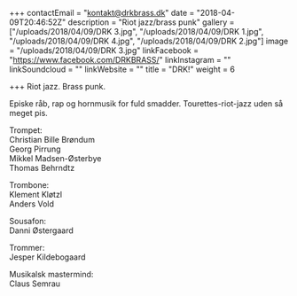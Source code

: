 +++
contactEmail = "kontakt@drkbrass.dk"
date = "2018-04-09T20:46:52Z"
description = "Riot jazz/brass punk"
gallery = ["/uploads/2018/04/09/DRK 3.jpg", "/uploads/2018/04/09/DRK 1.jpg", "/uploads/2018/04/09/DRK 4.jpg", "/uploads/2018/04/09/DRK 2.jpg"]
image = "/uploads/2018/04/09/DRK 3.jpg"
linkFacebook = "https://www.facebook.com/DRKBRASS/"
linkInstagram = ""
linkSoundcloud = ""
linkWebsite = ""
title = "DRK!"
weight = 6

+++
Riot jazz. Brass punk. 

Episke råb, rap og hornmusik for fuld smadder. Tourettes-riot-jazz uden så meget pis.  

Trompet:  
Christian Bille Brøndum  
Georg Pirrung  
Mikkel Madsen-Østerbye  
Thomas Behrndtz   
   
Trombone:  
Klement Kløtzl   
Anders Vold  
   
Sousafon:   
Danni  Østergaard  
   
Trommer:  
Jesper Kildebogaard  
   
Musikalsk mastermind:  
Claus Semrau  